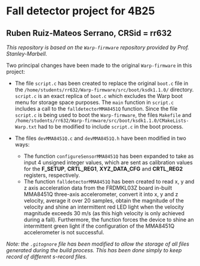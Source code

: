 # Fall detector project for 4B25
Ruben Ruiz-Mateos Serrano, CRSid = rr632
---

*This repository is based on the `Warp-firmware` repository provided by Prof. Stanley-Marbell.* 

Two principal changes have been made to the original `Warp-firmware` in this project:

- The file `script.c` has been created to replace the original `boot.c` file in the `/home/students/rr632/Warp-firmware/src/boot/ksdk1.1.0/` directory. `script.c` is an exact replica of `boot.c` which excludes the Warp boot menu for storage space purposes. The `main` function in `script.c` includes a call to the `falldetectorMMA8451Q` function.
Since the file `script.c` is being used to boot the `Warp-firmware`, the files `Makefile` and `/home/students/rr632/Warp-firmware/src/boot/ksdk1.1.0/CMakeLists-Warp.txt` had to be modified to include `script.c` in the boot process.

- The files `devMMA8451Q.c` and `devMMA8451Q.h` have been modified in two ways:
	-  The function `configureSensorMMA8451Q` has been expanded to take as input 4 unsigned integer values, which are sent as calibration values for the **F_SETUP**, **CRTL_REG1**, **XYZ_DATA_CFG** and **CRTL_REG2** registers, respectively.
	-  The function `falldetectorMMA8451Q` has been created to read x, y and z axis acceleration data from the FRDMKL03Z board in-built MMA8451Q three-axis accelerometer, convert it into x, y and z velocity, average it over 20 samples, obtain the magnitude of the velocity and shine an intermittent red LED light when the velocity magnitude exceeds 30 m/s (as this high velocity is only achieved during a fall). Furthermore, the function forces the device to shine an intermittent green light if the configuration of the MMA8451Q accelerometer is not successful.  

*Note: the `.gitognore` file has been modified to allow the storage of all files generated during the build process. This has been done simply to keep record of different s-record files.*
